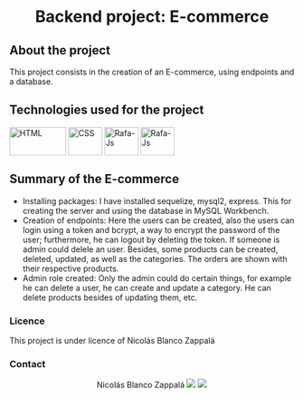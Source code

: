 <h1 align="center">Backend project: E-commerce</h1>

## About the project

This project consists in the creation of an E-commerce, using endpoints and a database.

## Technologies used for the project

<img align="center" alt="HTML" height="50" width="100" src="https://upload.wikimedia.org/wikipedia/commons/thumb/d/d9/Node.js_logo.svg/1200px-Node.js_logo.svg.png"> <img align="center" alt="CSS" height="50" width="60" src="https://miro.medium.com/v2/resize:fit:1400/1*i2fRBk3GsYLeUk_Rh7AzHw.png"> <img align="center" alt="Rafa-Js" height="50" width="60" src="https://i.blogs.es/91493f/sequelize/1366_2000.png"> <img align="center" alt="Rafa-Js" height="50" width="60" src="https://hoplasoftware.com/wp-content/uploads/2021/07/1024px-MySQL.ff87215b43fd7292af172e2a5d9b844217262571.png">

## Summary of the E-commerce

<ul>
    <li>
    Installing packages: I have installed sequelize, mysql2, express. This for creating the server and using the database in MySQL Workbench.
    </li>
    <li>
    Creation of endpoints: Here the users can be created, also the users can login using a token and bcrypt, a way to encrypt the password of the user; furthermore, he can logout by deleting the token. If someone is admin could delele an user. Besides, some products can be created, deleted, updated, as well as the categories. The orders are shown with their respective products.
    </li>
    <li>
    Admin role created: Only the admin could do certain things, for example he can delete a user, he can create and update a category. He can delete products besides of updating them, etc.
    </li>
</ul>

### Licence

This project is under licence of Nicolás Blanco Zappalá

### Contact

<p display="flex" align="center" justify-content="center">
 Nicolás Blanco Zappalá
<a href = "nblancozappala@gmail.com"><img src="https://img.shields.io/badge/-Gmail-%23333?style=for-the-badge&logo=gmail&logoColor=white" target="_blank"></a>
    <a href="https://www.linkedin.com/in/nblancoz" target="_blank"><img src="https://img.shields.io/badge/-LinkedIn-%230077B5?style=for-the-badge&logo=linkedin&logoColor=white" target="_blank"></a> 
</p>